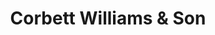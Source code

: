 ---
title: "Corbett Williams & Son"
url: /cardigan-aberteifi/corbett-williams-und-son/
shop: Autohaus
---